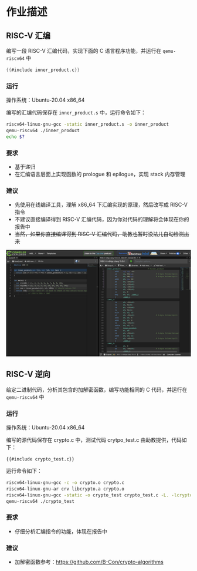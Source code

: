 # 作业描述

## RISC-V 汇编

编写一段 RISC-V 汇编代码，实现下面的 C 语言程序功能，并运行在 `qemu-riscv64` 中

```c
{{#include inner_product.c}}
```

### 运行

操作系统：Ubuntu-20.04 x86_64

编写的汇编代码保存在 `inner_product.s` 中，运行命令如下：

```bash
riscv64-linux-gnu-gcc -static inner_product.s -o inner_product
qemu-riscv64 ./inner_product
echo $?
```

### 要求

- 基于递归
- 在汇编语言层面上实现函数的 prologue 和 epilogue，实现 stack 内存管理

### 建议

- 先使用在线编译工具，理解 x86_64 下汇编实现的原理，然后改写成 RISC-V 指令
- 不建议直接编译得到 RISC-V 汇编代码，因为你对代码的理解将会体现在你的报告中
- ~~当然，如果你直接编译得到 RISC-V 汇编代码，助教也暂时没法儿自动检测出来~~

[![godbolt](godbolt.png)](https://godbolt.org/z/E3nsTYxqs)

## RISC-V 逆向

给定二进制代码，分析其包含的加解密函数，编写功能相同的 C 代码，并运行在 `qemu-riscv64` 中

### 运行

操作系统：Ubuntu-20.04 x86_64

编写的源代码保存在 crypto.c 中，测试代码 crytpo_test.c 由助教提供，代码如下：

```
{{#include crypto_test.c}}
```

运行命令如下：

```bash
riscv64-linux-gnu-gcc -c -o crypto.o crypto.c
riscv64-linux-gnu-ar crv libcrypto.a crypto.o
riscv64-linux-gnu-gcc -static -o crypto_test crypto_test.c -L. -lcrypto
qemu-riscv64 ./crypto_test
```

### 要求

- 仔细分析汇编指令的功能，体现在报告中

### 建议

- 加解密函数参考：<https://github.com/B-Con/crypto-algorithms>
